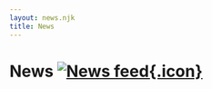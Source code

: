 ```yaml
---
layout: news.njk
title: News
---
```

# News [ ![News feed](/img/Generic_Feed-icon.svg){.icon} ](/news/rss.xml)